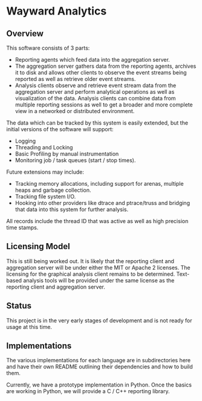 Wayward Analytics
=================

Overview
--------

This software consists of 3 parts:

   * Reporting agents which feed data into the aggregation server.
   * The aggregation server gathers data from the reporting agents,
     archives it to disk and allows other clients to observe the
     event streams being reported as well as retrieve older event
     streams.
   * Analysis clients observe and retrieve event stream data from
     the aggregation server and perform analytical operations as
     well as visualization of the data.  Analysis clients can combine
     data from multiple reporting sessions as well to get a broader
     and more complete view in a networked or distributed environment.

The data which can be tracked by this system is easily extended, but the
initial versions of the software will support:

   * Logging
   * Threading and Locking
   * Basic Profiling by manual instrumentation
   * Monitoring job / task queues (start / stop times).

Future extensions may include:

   * Tracking memory allocations, including support for arenas, multiple
     heaps and garbage collection.
   * Tracking file system I/O.
   * Hooking into other providers like dtrace and ptrace/truss and
     bridging that data into this system for further analysis.

All records include the thread ID that was active as well as high precision
time stamps.

Licensing Model
---------------

This is still being worked out. It is likely that the reporting client and
aggregation server will be under either the MIT or Apache 2 licenses. The
licensing for the graphical analysis client remains to be determined.
Text-based analysis tools will be provided under the same license as the
reporting client and aggregation server.

Status
------

This project is in the very early stages of development and is not ready
for usage at this time.

Implementations
---------------

The various implementations for each language are in subdirectories here
and have their own README outlining their dependencies and how to build
them.

Currently, we have a prototype implementation in Python.  Once the basics
are working in Python, we will provide a C / C++ reporting library.

